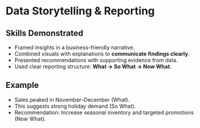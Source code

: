 # Data Storytelling & Reporting

## Skills Demonstrated
- Framed insights in a business-friendly narrative.
- Combined visuals with explanations to **communicate findings clearly**.
- Presented recommendations with supporting evidence from data.
- Used clear reporting structure: **What → So What → Now What**.

## Example
- Sales peaked in November–December (What).
- This suggests strong holiday demand (So What).
- Recommendation: Increase seasonal inventory and targeted promotions (Now What).

